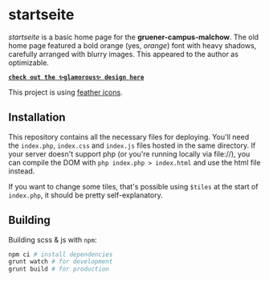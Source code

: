 # startseite
*startseite* is a basic home page for the **gruener-campus-malchow**.
The old home page featured a bold orange (yes, *orange*) font with heavy shadows, carefully arranged with blurry images.
This appeared to the author as optimizable.

[**`check out the ✨glamorous✨ design here`**](https://start.gcm.schule/)

This project is using [feather icons](https://github.com/feathericons/feather/).

## Installation

This repository contains all the necessary files for deploying.
You'll need the `index.php`, `index.css` and `index.js` files hosted in the same directory.
If your server doesn't support php (or you're running locally via file://), you can compile the DOM with `php index.php > index.html` and use the html file instead.

If you want to change some tiles, that's possible using `$tiles` at the start of `index.php`, it should be pretty self-explanatory.

## Building

Building scss & js with `npm`:

```bash
npm ci # install dependencies
grunt watch # for development
grunt build # for production
```
